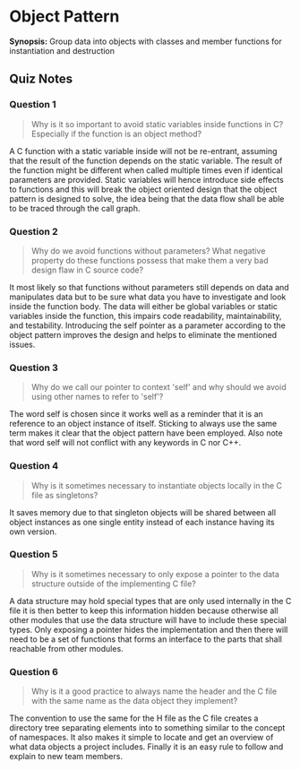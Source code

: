 # Object Pattern

**Synopsis:** Group data into objects with classes and member functions for instantiation and destruction

## Quiz Notes

### Question 1

> Why is it so important to avoid static variables inside functions in C? Especially if the function is an object method?

A C function with a static variable inside will not be re-entrant, assuming that the result of the function depends on the static variable. The result of the function might be different when called multiple times even if identical parameters are provided. Static variables will hence introduce side effects to functions and this will break the object oriented design that the object pattern is designed to solve, the idea being that the data flow shall be able to be traced through the call graph.

### Question 2

> Why do we avoid functions without parameters? What negative property do these functions possess that make them a very bad design flaw in C source code?

It most likely so that functions without parameters still depends on data and manipulates data but to be sure what data you have to investigate and look inside the function body. The data will either be global variables or static variables inside the function, this impairs code readability, maintainability, and testability. Introducing the self pointer as a parameter according to the object pattern improves the design and helps to eliminate the mentioned issues.

### Question 3

> Why do we call our pointer to context 'self' and why should we avoid using other names to refer to 'self'?

The word self is chosen since it works well as a reminder that it is an reference to an object instance of itself. Sticking to always use the same term makes it clear that the object pattern have been employed. Also note that word self will not conflict with any keywords in C nor C++.

### Question 4

> Why is it sometimes necessary to instantiate objects locally in the C file as singletons?

It saves memory due to that singleton objects will be shared between all object instances as one single entity instead of each instance having its own version.

### Question 5

> Why is it sometimes necessary to only expose a pointer to the data structure outside of the implementing C file?

A data structure may hold special types that are only used internally in the C file it is then better to keep this information hidden because otherwise all other modules that use the data structure will have to include these special types. Only exposing a pointer hides the implementation and then there will need to be a set of functions that forms an interface to the parts that shall reachable from other modules.

### Question 6

> Why is it a good practice to always name the header and the C file with the same name as the data object they implement?

The convention to use the same for the H file as the C file creates a directory tree separating elements into to something similar to the concept of namespaces. It also makes it simple to locate and get an overview of what data objects a project includes. Finally it is an easy rule to follow and explain to new team members.
